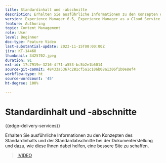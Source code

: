 ```yaml
---
title: Standardinhalt und -abschnitte
description: Erhalten Sie ausführliche Informationen zu den Konzepten des Standardinhalts und der Standardabschnitte bei der Dokumenterstellung.
version: Experience Manager 6.5, Experience Manager as a Cloud Service
feature: Authoring
topic: Content Management
role: User
level: Beginner
doc-type: Feature Video
last-substantial-update: 2023-11-15T00:00:00Z
jira: KT-14468
thumbnail: 3425702.jpeg
duration: 91
exl-id: 17c7919e-3216-4f71-a553-bc5b2e1b6014
source-git-commit: 48433a5367c281cf5a1c106b08a1306f1b0e8ef4
workflow-type: ht
source-wordcount: '45'
ht-degree: 100%

---
```


# Standardinhalt und -abschnitte

{{edge-delivery-services}}

Erhalten Sie ausführliche Informationen zu den Konzepten des Standardinhalts und der Standardabschnitte bei der Dokumenterstellung und dazu, wie diese Ihnen dabei helfen, eine bessere Site zu schaffen.

>[!VIDEO](https://video.tv.adobe.com/v/3437984/?learn=on&captions=ger)
